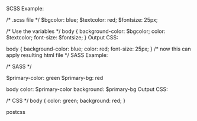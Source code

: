 SCSS Example: 
 

/* .scss file */
$bgcolor: blue;
$textcolor: red;
$fontsize: 25px;
  
/* Use the variables */
body {
  background-color: $bgcolor;
  color: $textcolor;
  font-size: $fontsize;
}
Output CSS: 
 

body {
  background-color: blue;
  color: red;
  font-size: 25px;
}
/* now this can apply resulting html file */
SASS Example: 

/* SASS */
  
$primary-color: green
$primary-bg: red
  
body 
  color: $primary-color
  background: $primary-bg
Output CSS:

/* CSS */
body {
  color: green;
  background: red;
}


postcss


